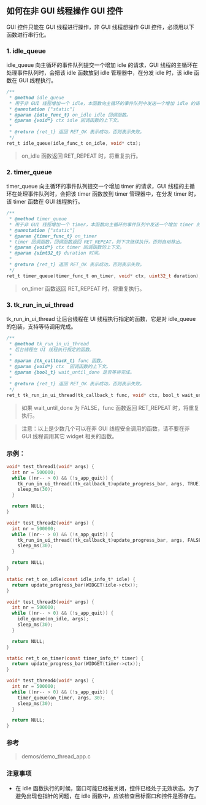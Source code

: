 ## 如何在非 GUI 线程操作 GUI 控件

GUI 控件只能在 GUI 线程进行操作，非 GUI 线程想操作 GUI 控件，必须用以下函数进行串行化。

### 1. idle\_queue

idle\_queue 向主循环的事件队列提交一个增加 idle 的请求，GUI 线程的主循环在处理事件队列时，会把该 idle 函数放到 idle 管理器中，在分发 idle 时，该 idle 函数在 GUI 线程执行。

```c
/**
 * @method idle_queue
 * 用于非 GUI 线程增加一个 idle，本函数向主循环的事件队列中发送一个增加 idle 的请求。
 * @annotation ["static"]
 * @param {idle_func_t} on_idle idle 回调函数。
 * @param {void*} ctx idle 回调函数的上下文。
 *
 * @return {ret_t} 返回 RET_OK 表示成功，否则表示失败。
 */
ret_t idle_queue(idle_func_t on_idle, void* ctx);
```

> on\_idle 函数返回 RET\_REPEAT 时，将重复执行。

### 2. timer\_queue

timer\_queue 向主循环的事件队列提交一个增加 timer 的请求，GUI 线程的主循环在处理事件队列时，会把该 timer 函数放到 timer 管理器中，在分发 timer 时，该 timer 函数在 GUI 线程执行。

```c
/**
 * @method timer_queue
 * 用于非 GUI 线程增加一个 timer，本函数向主循环的事件队列中发送一个增加 timer 的请求。
 * @annotation ["static"]
 * @param {timer_func_t} on_timer
 * timer 回调函数，回调函数返回 RET_REPEAT，则下次继续执行，否则自动移出。
 * @param {void*} ctx timer 回调函数的上下文。
 * @param {uint32_t} duration 时间。
 *
 * @return {ret_t} 返回 RET_OK 表示成功，否则表示失败。
 */
ret_t timer_queue(timer_func_t on_timer, void* ctx, uint32_t duration);
```

> on\_timer 函数返回 RET\_REPEAT 时，将重复执行。

### 3. tk\_run\_in\_ui\_thread

tk\_run\_in\_ui\_thread 让后台线程在 UI 线程执行指定的函数，它是对 idle\_queue 的包装，支持等待调用完成。

```c
/**
 * @method tk_run_in_ui_thread
 * 后台线程在 UI 线程执行指定的函数。
 *
 * @param {tk_callback_t} func 函数。
 * @param {void*} ctx  回调函数的上下文。
 * @param {bool_t} wait_until_done 是否等待完成。
 *
 * @return {ret_t} 返回 RET_OK 表示成功，否则表示失败。
 */
ret_t tk_run_in_ui_thread(tk_callback_t func, void* ctx, bool_t wait_until_done)
```

> 如果 wait\_until\_done 为 FALSE，func 函数返回 RET\_REPEAT 时，将重复执行。

> 注意：以上是少数几个可以在非 GUI 线程安全调用的函数，请不要在非 GUI 线程调用其它 widget 相关的函数。

### 示例：

```c
void* test_thread1(void* args) {
  int nr = 500000;
  while ((nr-- > 0) && (!s_app_quit)) {
    tk_run_in_ui_thread((tk_callback_t)update_progress_bar, args, TRUE);
    sleep_ms(30);
  }

  return NULL;
}

void* test_thread2(void* args) {
  int nr = 500000;
  while ((nr-- > 0) && (!s_app_quit)) {
    tk_run_in_ui_thread((tk_callback_t)update_progress_bar, args, FALSE);
    sleep_ms(30);
  }

  return NULL;
}

static ret_t on_idle(const idle_info_t* idle) {
  return update_progress_bar(WIDGET(idle->ctx));
}

void* test_thread3(void* args) {
  int nr = 500000;
  while ((nr-- > 0) && (!s_app_quit)) {
    idle_queue(on_idle, args);
    sleep_ms(30);
  }

  return NULL;
}

static ret_t on_timer(const timer_info_t* timer) {
  return update_progress_bar(WIDGET(timer->ctx));
}

void* test_thread4(void* args) {
  int nr = 500000;
  while ((nr-- > 0) && (!s_app_quit)) {
    timer_queue(on_timer, args, 30);
    sleep_ms(30);
  }

  return NULL;
}
```

### 参考

> demos/demo\_thread\_app.c

### 注意事项

* 在 idle 函数执行的时候，窗口可能已经被关闭，控件已经处于无效状态。为了避免出现也指针的问题，在 idle 函数中，应该检查目标窗口和控件是否存在。

